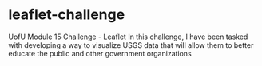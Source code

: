 # leaflet-challenge
UofU Module 15 Challenge - Leaflet
 In this challenge, I have been tasked with developing a way to visualize USGS data that will allow them to better educate the public and other government organizations